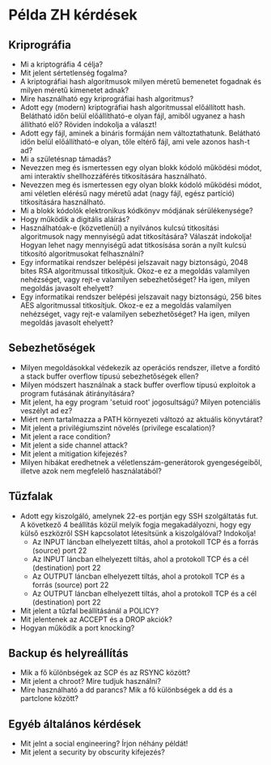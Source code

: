 # Példa ZH kérdések

## Kriprográfia

- Mi a kriptográfia 4 célja?
- Mit jelent sértetlenség fogalma?
- A kriptográfiai hash algoritmusok milyen méretű
bemenetet fogadnak és milyen méretű kimenetet
adnak?
- Mire használható egy kriprográfiai hash algoritmus?
- Adott egy (modern) kriptográfiai hash algoritmussal
előállított hash. Belátható időn belül előállítható-e olyan fájl, amiből ugyanez a hash állítható elő? Röviden indokolja a választ!
- Adott egy fájl, aminek a bináris formáján nem változtathatunk. Belátható időn belül előállítható-e olyan, tőle eltérő fájl, ami vele azonos hash-t ad?
- Mi a születésnap támadás?
- Nevezzen meg és ismertessen egy olyan blokk kódoló
működési módot, ami interaktív shellhozzáférés
titkosítására használható.
- Nevezzen meg és ismertessen egy olyan blokk kódoló
működési módot, ami véletlen elérésű nagy méretű adat (nagy fájl, egész partíció) titkosítására használható.
- Mi a blokk kódolók elektronikus kódkönyv módjának sérülékenysége?
- Hogy működik a digitális aláírás?
- Használhatóak-e (közvetlenül) a nyilvános kulcsú titkosítási algoritmusok nagy mennyiségű adat titkosítására? Válaszát indokolja! Hogyan lehet nagy mennyiségű adat titkosísása során a nyílt kulcsú titkosító algoritmusokat felhasználni?
- Egy informatikai rendszer belépési jelszavait nagy biztonságú, 2048 bites RSA algoritmussal titkosítjuk. Okoz-e ez a megoldás valamilyen nehézséget, vagy rejt-e valamilyen sebezhetőséget? Ha igen, milyen megoldás javasolt ehelyett?
- Egy informatikai rendszer belépési jelszavait nagy biztonságú, 256 bites AES algoritmussal titkosítjuk. Okoz-e ez a megoldás valamilyen nehézséget, vagy rejt-e valamilyen sebezhetőséget? Ha igen, milyen megoldás javasolt ehelyett?

## Sebezhetőségek

- Milyen megoldásokkal védekezik az operációs rendszer, illetve a fordító a stack buffer overflow típusú sebezhetőségek ellen?
- Milyen módszert használnak a stack buffer overflow típusú exploitok a program futásának átirányítására?
- Mit jelent, ha egy program 'setuid root' jogosultságú? Milyen potenciális veszélyt ad ez?
- Miért nem tartalmazza a PATH környezeti változó az aktuális könyvtárat?
- Mit jelent a privilégiumszint növelés (privilege escalation)?
- Mit jelent a race condition?
- Mit jelent a side channel attack?
- Mit jelent a mitigation kifejezés?
- Milyen hibákat eredhetnek a véletlenszám-generátorok gyengeségeiből, illetve azok nem megfelelő használatából?

## Tűzfalak

- Adott egy kiszolgáló, amelynek 22-es portján egy SSH szolgáltatás fut. A következő 4 beállítás közül melyik fogja megakadályozni, hogy egy külső eszközről SSH kapcsolatot létesítsünk a kiszolgálóval? Indokolja!
  * Az INPUT láncban elhelyezett tiltás, ahol a protokoll TCP és a forrás (source) port 22
  * Az INPUT láncban elhelyezett tiltás, ahol a protokoll TCP és a cél (destination) port 22
  * Az OUTPUT láncban elhelyezett tiltás, ahol a protokoll TCP és a forrás (source) port 22
  * Az OUTPUT láncban elhelyezett tiltás, ahol a protokoll TCP és a cél (destination) port 22
- Mit jelent a tűzfal beállításánál a POLICY?
- Mit jelentenek az ACCEPT és a DROP akciók?
- Hogyan működik a port knocking?

## Backup és helyreállítás

- Mik a fő különbségek az SCP és az RSYNC között?
- Mit jelent a chroot? Mire tudjuk használni?
- Mire használható a dd parancs? Mik a fő különbségek a dd és a partclone között?

## Egyéb általános kérdések

- Mit jelnt a social engineering? Írjon néhány példát!
- Mit jelent a security by obscurity kifejezés?

